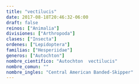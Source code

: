```yaml
---
title: "vectilucis"
date: 2017-08-18T20:46:32-06:00
draft: false
reinos: ["Animalia"]
divisiones: ["Arthropoda"]
clases: ["Insecta"]
ordenes: ["Lepidoptera"]
familias: ["Hesperiidae"]
generos: ["Autochton"]
nombre_cientifico: "Autochton  vectilucis"
nombre_comun: ""
nombre_ingles: "Central American Banded-Skipper"
---
```

